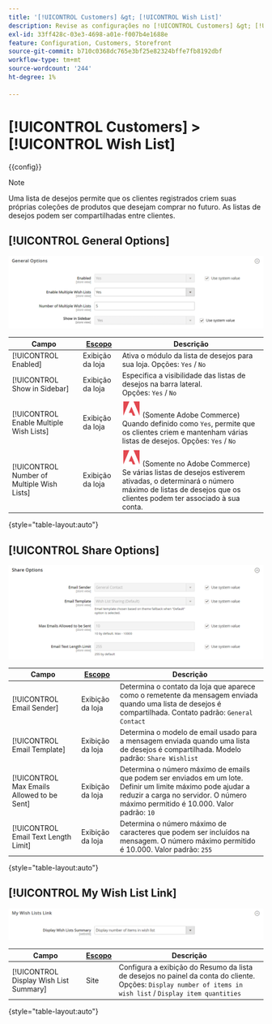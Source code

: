 ```yaml
---
title: '[!UICONTROL Customers] &gt; [!UICONTROL Wish List]'
description: Revise as configurações no [!UICONTROL Customers] &gt; [!UICONTROL Wish List] página do Administrador do Commerce.
exl-id: 33ff428c-03e3-4698-a01e-f007b4e1688e
feature: Configuration, Customers, Storefront
source-git-commit: b710c0368dc765e3bf25e82324bffe7fb8192dbf
workflow-type: tm+mt
source-wordcount: '244'
ht-degree: 1%

---
```


# [!UICONTROL Customers] > [!UICONTROL Wish List]

{{config}}

>[!NOTE]
>
>Uma lista de desejos permite que os clientes registrados criem suas próprias coleções de produtos que desejam comprar no futuro. As listas de desejos podem ser compartilhadas entre clientes.

## [!UICONTROL General Options]

![Opções gerais](./assets/wishlist-general-options.png)<!-- zoom -->

<!--[General Options](https://docs.magento.com/user-guide/marketing/wishlist-configuration.html) -->

| Campo | [Escopo](../../getting-started/websites-stores-views.md#scope-settings) | Descrição |
|--- |--- |--- |
| [!UICONTROL Enabled] | Exibição da loja | Ativa o módulo da lista de desejos para sua loja. Opções: `Yes` / `No` |
| [!UICONTROL Show in Sidebar] | Exibição da loja | Especifica a visibilidade das listas de desejos na barra lateral. <br/>Opções: `Yes` / `No` |
| [!UICONTROL Enable Multiple Wish Lists] | Exibição da loja | ![Adobe Commerce](../../assets/adobe-logo.svg) (Somente Adobe Commerce) Quando definido como `Yes`, permite que os clientes criem e mantenham várias listas de desejos. Opções: `Yes` / `No` |
| [!UICONTROL Number of Multiple Wish Lists] | Exibição da loja | ![Adobe Commerce](../../assets/adobe-logo.svg) (Somente no Adobe Commerce) Se várias listas de desejos estiverem ativadas, o determinará o número máximo de listas de desejos que os clientes podem ter associado à sua conta. |

{style="table-layout:auto"}

## [!UICONTROL Share Options]

![Opções de compartilhamento](./assets/wishlist-share-options.png)<!-- zoom -->

<!-- [Share Options](https://docs.magento.com/user-guide/marketing/wishlist-configuration.html) -->

| Campo | [Escopo](../../getting-started/websites-stores-views.md#scope-settings) | Descrição |
|--- |--- |--- |
| [!UICONTROL Email Sender] | Exibição da loja | Determina o contato da loja que aparece como o remetente da mensagem enviada quando uma lista de desejos é compartilhada. Contato padrão: `General Contact` |
| [!UICONTROL Email Template] | Exibição da loja | Determina o modelo de email usado para a mensagem enviada quando uma lista de desejos é compartilhada. Modelo padrão: `Share Wishlist` |
| [!UICONTROL Max Emails Allowed to be Sent] | Exibição da loja | Determina o número máximo de emails que podem ser enviados em um lote. Definir um limite máximo pode ajudar a reduzir a carga no servidor. O número máximo permitido é 10.000. Valor padrão: `10` |
| [!UICONTROL Email Text Length Limit] | Exibição da loja | Determina o número máximo de caracteres que podem ser incluídos na mensagem. O número máximo permitido é 10.000. Valor padrão: `255` |

{style="table-layout:auto"}

## [!UICONTROL My Wish List Link]

![Link da minha lista de desejos](./assets/wishlist-my-wishlist-link.png)<!-- zoom -->

<!--[My Wish List Link](https://docs.magento.com/user-guide/marketing/wishlist-configuration.html) -->

| Campo | [Escopo](../../getting-started/websites-stores-views.md#scope-settings) | Descrição |
|--- |--- |--- |
| [!UICONTROL Display Wish List Summary] | Site | Configura a exibição do Resumo da lista de desejos no painel da conta do cliente. Opções: `Display number of items in wish list` / `Display item quantities` |

{style="table-layout:auto"}
